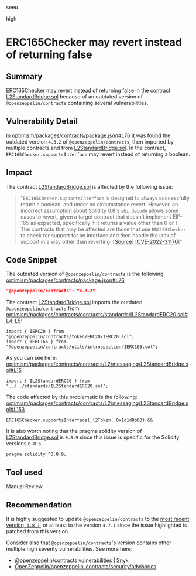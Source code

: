 seeu

high

# ERC165Checker may revert instead of returning false

## Summary

ERC165Checker may revert instead of returning false in the contract [L2StandardBridge.sol](https://github.com/sherlock-audit/2023-01-optimism/blob/main/optimism/packages/contracts/contracts/L2/messaging/L2StandardBridge.sol) because of an outdated version of `@openzeppelin/contracts` containing several vulnerabilities.

## Vulnerability Detail

In [optimism/packages/contracts/package.json#L76](https://github.com/sherlock-audit/2023-01-optimism/blob/main/optimism/packages/contracts/package.json#L76) it was found the outdated version `4.3.2` of `@openzeppelin/contracts`, then imported by multiple contracts and from [L2StandardBridge.sol](https://github.com/sherlock-audit/2023-01-optimism/blob/main/optimism/packages/contracts/contracts/L2/messaging/L2StandardBridge.sol). In the contract, `ERC165Checker.supportsInterface` may revert instead of returning a boolean.

## Impact

The contract [L2StandardBridge.sol](https://github.com/sherlock-audit/2023-01-optimism/blob/main/optimism/packages/contracts/contracts/L2/messaging/L2StandardBridge.sol) is affected by the following issue: 
> "`ERC165Checker.supportsInterface` is designed to always successfully return a boolean, and under no circumstance revert. However, an incorrect assumption about Solidity 0.8's `abi.decode` allows some cases to revert, given a target contract that doesn't implement EIP-165 as expected, specifically if it returns a value other than 0 or 1.<br/>The contracts that may be affected are those that use `ERC165Checker` to check for support for an interface and then handle the lack of support in a way other than reverting. [[Source](https://github.com/OpenZeppelin/openzeppelin-contracts/security/advisories/GHSA-qh9x-gcfh-pcrw)] [[CVE-2022-31170](https://nvd.nist.gov/vuln/detail/CVE-2022-31170)]"

## Code Snippet

The outdated version of `@openzeppelin/contracts` is the following: [optimism/packages/contracts/package.json#L76](https://github.com/sherlock-audit/2023-01-optimism/blob/main/optimism/packages/contracts/package.json#L76)
```json
"@openzeppelin/contracts": "4.3.2"
```

The contract [L2StandardBridge.sol](https://github.com/sherlock-audit/2023-01-optimism/blob/main/optimism/packages/contracts/contracts/L2/messaging/L2StandardBridge.sol) imports the outdated `@openzeppelin/contracts` from [optimism/packages/contracts/contracts/standards/IL2StandardERC20.sol#L4-L5](https://github.com/sherlock-audit/2023-01-optimism-seeu-inspace/tree/main/optimism/packages/contracts/contracts/standards/IL2StandardERC20.sol#L4-L5):
```Solidity
import { IERC20 } from "@openzeppelin/contracts/token/ERC20/IERC20.sol";
import { IERC165 } from "@openzeppelin/contracts/utils/introspection/IERC165.sol";
```

As you can see here: [optimism/packages/contracts/contracts/L2/messaging/L2StandardBridge.sol#L15](https://github.com/sherlock-audit/2023-01-optimism/blob/main/optimism/packages/contracts/contracts/L2/messaging/L2StandardBridge.sol#L15)
```Solidity
import { IL2StandardERC20 } from "../../standards/IL2StandardERC20.sol";
```

The code affected by this problematic is the following:
[optimism/packages/contracts/contracts/L2/messaging/L2StandardBridge.sol#L153](https://github.com/sherlock-audit/2023-01-optimism/blob/main/optimism/packages/contracts/contracts/L2/messaging/L2StandardBridge.sol#L153)
```Solidity
ERC165Checker.supportsInterface(_l2Token, 0x1d1d8b63) &&
```

It is also worth noting that the pragma solidity version of [L2StandardBridge.sol](https://github.com/sherlock-audit/2023-01-optimism/blob/main/optimism/packages/contracts/contracts/L2/messaging/L2StandardBridge.sol#L2) is `0.8.9` since this issue is specific for the Solidity versions `0.8's`:
```Solidity
pragma solidity ^0.8.9;
```


## Tool used

Manual Review

## Recommendation

It is highly suggested to update `@openzeppelin/contracts` to the [most recent version, `4.8.1`](https://www.npmjs.com/package/@openzeppelin/contracts), or at least to the version `4.7.1` since the issue highlighted is patched from this version.

Consider also that `@openzeppelin/contracts`'s version contains other multiple high severity vulnerabilities. See more here:

- [@openzeppelin/contracts vulnerabilities | Snyk](https://security.snyk.io/package/npm/@openzeppelin%2Fcontracts)
- [OpenZeppelin/openzeppelin-contracts/security/advisories](https://github.com/OpenZeppelin/openzeppelin-contracts/security/advisories)